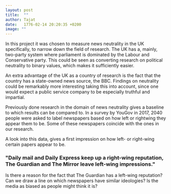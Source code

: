 ```yaml
---
layout: post
title:  ""
author: Tajat
date:   1776-02-14 20:20:35 +0200
image: ""
---
```

In this project it was chosen to measure news neutrality in the UK specifically, to narrow down the field of research. The UK has a, mainly, two-party system where parliament is dominated by the Labour and Conservative party. This could be seen as converting research on political neutrality to binary values, which makes it sufficiently easier. 

An extra advantage of the UK as a country of research is the fact that the country has a state-owned news source, the BBC. Findings on neutrality could be remarkably more interesting taking this into account, since one would expect a public service company to be especially truthful and impartial.

Previously done research in the domain of news neutrality gives a baseline to which results can be compared to. In a survey by YouGov in 2017, 2040 people were asked to label newspapers based on how left or rightwing they appear them to be. Some of these newspapers coincide with the ones in our research.

A look into this data, gives a first impression on how left- or right-wing certain papers appear to be.

### "Daily mail and Daily Express keep up a right-wing reputation, The Guardian and The Mirror leave left-wing impressions." ###

Is there a reason for the fact that The Guardian has a left-wing reputation? Can we draw a line on which newspapers have similar ideologies? Is the media as biased as people might think it is?


<!--more-->
